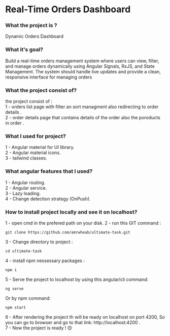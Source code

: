 
# Real-Time Orders Dashboard

### What the project is ?

Dynamic Orders Dashboard

### What it's goal?

Build a real-time orders management system where users can view, filter, and manage orders dynamically using Angular Signals, RxJS, and State Management. The system should handle live updates and provide a clean, responsive interface for managing orders

### What the project consist of?

the project consist of : <br>
1 - orders list page with filter an sort managment also redirecting to order details . <br>
2 - order details page that contains details of the order also the poroducts in order . <br>

### What I used for project?
1 - Angular material for UI library. <br>
2 - Angular material icons. <br>
3 - tailwind classes. <br>

### What angular features that I used?
1 - Angular routing. <br>
2 - Angular service. <br>
3 - Lazy loading. <br>
4 - Change detection strategy (OnPush). <br>

### How to install project locally and see it on localhost?
1 - open cmd in the prefered path on your disk.
2 - run this GIT command :
```
git clone https://github.com/amrwheab/ultimate-task.git
```
3 - Change directory to project :
```
cd ultimate-task
```
4 - install npm nessessary packages :
```
npm i
```
5 - Serve the project to localhost by using this angular/cli command:
```
ng serve
```
Or by npm command: 
```
npm start
```
6 - After rendering the project th will be ready on localhost on port 4200, So you can go to browser and go to that link: http://localhost:4200 . <br>
7 - Now the project is ready ! 😊
